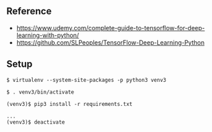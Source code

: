 ## Reference 
- https://www.udemy.com/complete-guide-to-tensorflow-for-deep-learning-with-python/
- https://github.com/SLPeoples/TensorFlow-Deep-Learning-Python

## Setup
```
$ virtualenv --system-site-packages -p python3 venv3

$ . venv3/bin/activate

(venv3)$ pip3 install -r requirements.txt

...
(venv3)$ deactivate
```